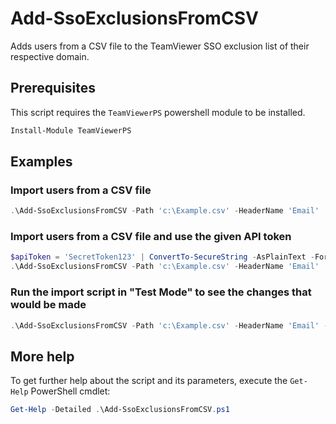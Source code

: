 # Add-SsoExclusionsFromCSV

Adds users from a CSV file to the TeamViewer SSO exclusion list of their respective domain.

## Prerequisites

This script requires the `TeamViewerPS` powershell module to be installed.

```powershell
Install-Module TeamViewerPS
```

## Examples

### Import users from a CSV file

```powershell
.\Add-SsoExclusionsFromCSV -Path 'c:\Example.csv' -HeaderName 'Email'
```

### Import users from a CSV file and use the given API token

```powershell
$apiToken = 'SecretToken123' | ConvertTo-SecureString -AsPlainText -Force
.\Add-SsoExclusionsFromCSV -Path 'c:\Example.csv' -HeaderName 'Email'
```

### Run the import script in "Test Mode" to see the changes that would be made

```powershell
.\Add-SsoExclusionsFromCSV -Path 'c:\Example.csv' -HeaderName 'Email' -WhatIf
```

## More help

To get further help about the script and its parameters, execute the
`Get-Help` PowerShell cmdlet:

```powershell
Get-Help -Detailed .\Add-SsoExclusionsFromCSV.ps1
```
